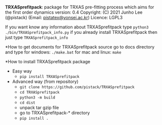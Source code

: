 **TRXASprefitpack**: package for TRXAS pre-fitting process which aims for
the first order dynamics
version:  0.4
Copyright: (C) 2021  Junho Lee (@pistack) (Email: pistatex@yonsei.ac.kr)
Licence: LGPL3

If you want know any information about TRXASprefitpack
type ``python3 ./bin/TRXASprefitpack_info.py``
if you already install TRXASprefitpack then just type
``TRXASprefitpack_info``

*How to get documents for TRXASprefitpack source
go to docs directory and type
for windows: ``./make.bat``
for mac and linux: ``make``

*How to install TRXASprefitpack package
* Easy way
  * ``pip install TRXASprefitpack``
* Advanced way (from repository)
  * ``git clone https://github.com/pistack/TRXASprefitpack``
  * ``cd TRXASprefitpack``
  * ``python3 -m build``
  * ``cd dist``
  * unpack tar gzip file
  * go to TRXASprefitpack-* directory
  * ``pip install .``
